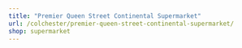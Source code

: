 ```yaml
---
title: "Premier Queen Street Continental Supermarket"
url: /colchester/premier-queen-street-continental-supermarket/
shop: supermarket
---
```


